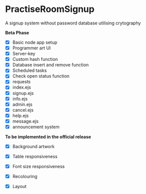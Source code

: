 # PractiseRoomSignup
A signup system without password database utilising crytography

**Beta Phase**

- [x] Basic node app setup
- [x] Programmer art UI
- [x] Server-key
- [x] Custom hash function
- [x] Database insert and remove function
- [x] Scheduled tasks
- [x] Check open status function
- [x] requests
- [x] index.ejs
- [x] signup.ejs
- [x] info.ejs
- [x] admin.ejs
- [x] cancel.ejs
- [x] help.ejs
- [x] message.ejs
- [x] announcement system

**To be implemented in the official release**

- [x] Background artwork
- [x] Table responsiveness
- [x] Font size responsiveness
- [x] Recolouring
- [x] Layout

